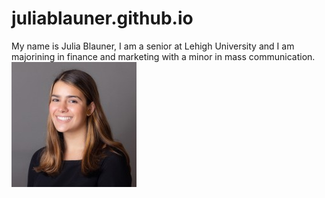 # juliablauner.github.io
My name is Julia Blauner, I am a senior at Lehigh University and I am majorining in finance and marketing with a minor in mass communication. 
![JuliaBlaunerProfilePhoto](https://github.com/juliablauner/juliablauner.github.io/blob/main/1598375112483.jpg?raw=true)

